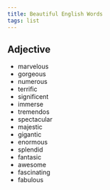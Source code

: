 ```yaml
---
title: Beautiful English Words
tags: list
---
```

## Adjective

- marvelous
- gorgeous
- numerous
- terrific
- significent
- immerse
- tremendos
- spectacular
- majestic
- gigantic
- enormous
- splendid
- fantasic
- awesome
- fascinating
- fabulous
